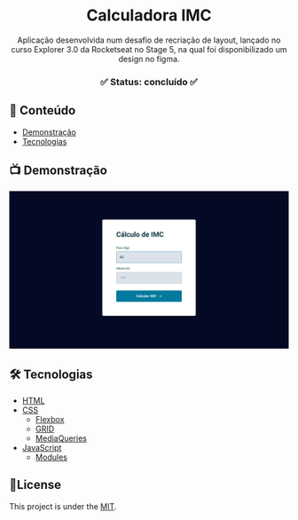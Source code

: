 <div align="center">
	<h1 align="center">Calculadora IMC</h1>
	<p align="center">Aplicação desenvolvida num desafio de recriação de layout, lançado no curso Explorer 3.0 da Rocketseat no Stage 5, na qual foi disponibilizado um design no figma.</p>
</div>
<h3  align="center">
		✅ Status: concluído ✅
</h3>

## :page_facing_up: Conteúdo

- [Demonstração](#tv-demonstração)
- [Tecnologias](#hammer_and_wrench-tecnologias)

## :tv: Demonstração

<p align="center">
  <img alt="Demonstração" src="/readme/imcImage.png" width="800">
</p>

## :hammer_and_wrench: Tecnologias

- [HTML](https://developer.mozilla.org/pt-BR/docs/Web/HTML)
- [CSS](https://developer.mozilla.org/pt-BR/docs/Web/CSS)
  - [Flexbox](https://developer.mozilla.org/pt-BR/docs/Web/CSS/CSS_Flexible_Box_Layout/Basic_Concepts_of_Flexbox)
  - [GRID](https://developer.mozilla.org/en-US/docs/Web/CSS/grid)
  - [MediaQueries](https://developer.mozilla.org/en-US/docs/Web/CSS/CSS_media_queries/Using_media_queries)
- [JavaScript](https://developer.mozilla.org/en-US/docs/Web/JavaScript)
  - [Modules](https://developer.mozilla.org/en-US/docs/Web/JavaScript/Guide/Modules)

## 📕License

This project is under the [MIT](./LICENSE).

